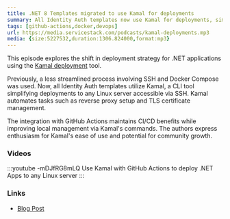```yaml
---
title: .NET 8 Templates migrated to use Kamal for deployments
summary: All Identity Auth templates now use Kamal for deployments, simplifying the process of deploying .NET Apps to any Linux server.
tags: [github-actions,docker,devops]
url: https://media.servicestack.com/podcasts/kamal-deployments.mp3
media: {size:5227532,duration:1306.824000,format:mp3}
---
```


This episode explores the shift in deployment strategy for .NET applications using the [Kamal deployment](https://kamal-deploy.org/) tool. 

Previously, a less streamlined process involving SSH and Docker Compose was used. Now, all Identity Auth 
templates utilize Kamal, a CLI tool simplifying deployments to any Linux server accessible via SSH. 
Kamal automates tasks such as reverse proxy setup and TLS certificate management. 

The integration with GitHub Actions maintains CI/CD benefits while improving local management via Kamal's commands. 
The authors express enthusiasm for Kamal's ease of use and potential for community growth.

### Videos

:::youtube -mDJfRG8mLQ
Use Kamal with GitHub Actions to deploy .NET Apps to any Linux server
:::

### Links

- [Blog Post](/posts/kamal-deployments)

